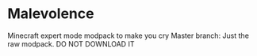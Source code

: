 # Malevolence
Minecraft expert mode modpack to make you cry
Master branch: Just the raw modpack. DO NOT DOWNLOAD IT
